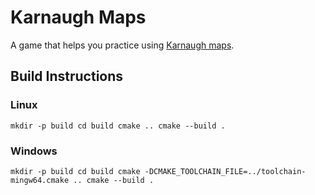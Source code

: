 # Karnaugh Maps

A game that helps you practice using [Karnaugh maps](https://en.wikipedia.org/wiki/Karnaugh_map).

## Build Instructions

### Linux

`mkdir -p build
cd build
cmake ..
cmake --build .`

### Windows

`mkdir -p build
cd build
cmake -DCMAKE_TOOLCHAIN_FILE=../toolchain-mingw64.cmake ..
cmake --build .`
